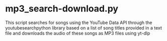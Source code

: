 # mp3_search-download.py
This script searches for songs using the YouTube Data API through the youtubesearchpython library based on a list of song titles provided in a text file and downloads the audio of these songs as MP3 files using yt-dlp
